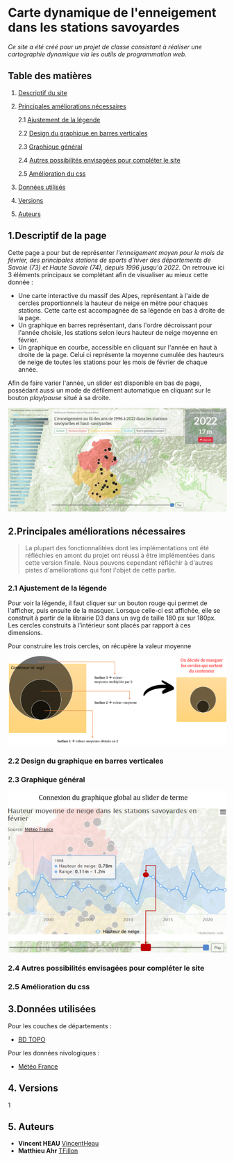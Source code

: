 # Carte dynamique de l'enneigement dans les stations savoyardes

_Ce site a été créé pour un projet de classe consistant à réaliser une cartographie dynamique via les outils de programmation web._

## Table des matières
1. [Descriptif du site](##1)

2. [Principales améliorations nécessaires](##3)

      2.1 [Ajustement de la légende](###2.1)

      2.2 [Design du graphique en barres verticales](###2.2)

      2.3 [Graphique général](###2.3)

      2.4 [Autres possibilités envisagées pour compléter le site](###2.4)

      2.5 [Amélioration du css](###2.5)


3. [Données utilisés](##4)

4. [Versions](##5)

5. [Auteurs](##6)


## 1.Descriptif de la page

Cette page a pour but de représenter *l'enneigement moyen pour le mois de février, des principales stations de sports d'hiver des départements de Savoie (73) et Haute Savoie (74), depuis 1996 jusqu'à 2022*. On retrouve ici 3 éléments principaux se complétant afin de visualiser au mieux cette donnée :

- Une carte interactive du massif des Alpes, représentant à l'aide de cercles proportionnels la hauteur de neige en mètre pour chaques stations. Cette carte est accompagnée de sa légende en bas à droite de la page.
- Un graphique en barres représentant, dans l'ordre décroissant pour l'année choisie, les stations selon leurs hauteur de neige moyenne en février.
- Un graphique en courbe, accessible en cliquant sur l'année en haut à droite de la page. Celui ci représente la moyenne cumulée des hauteurs de neige de toutes les stations pour les mois de février de chaque année.

Afin de faire varier l'année, un slider est disponible en bas de page, possédant aussi un mode de défilement automatique en cliquant sur le bouton _play/pause_ situé à sa droite. 

![Aperçu du site](/img/site.png "Aperçu du site")


## 2.Principales améliorations nécessaires

> La plupart des fonctionnalitées dont les implémentations ont été réfléchies en amont du projet ont réussi à être implémentées dans cette version finale. Nous pouvons cependant réfléchir à d'autres pistes d'améliorations qui font l'objet de cette partie.

### 2.1 Ajustement de la légende
Pour voir la légende, il faut cliquer sur un bouton rouge qui permet de l'afficher, puis ensuite de la masquer. Lorsque celle-ci est affichée, elle se construit à partir de la librairie D3 dans un svg de taille 180 px sur 180px. Les cercles construits à l'intérieur sont placés par rapport à ces dimensions.

Pour construire les trois cercles, on récupère la valeur moyenne

![Modifications nécessaires de la légende](/img/legende.png "Modifications nécessaires de la légende")
### 2.2 Design du graphique en barres verticales

### 2.3 Graphique général
![Connection du graphique au mouvement du temps](/img/suivi.png "Connection du graphique au mouvement du temps")
### 2.4 Autres possibilités envisagées pour compléter le site

### 2.5 Amélioration du css



## 3.Données utilisées

Pour les couches de départements :
* [BD TOPO](www.ign.fr)

Pour les données nivologiques :
* [Météo France](https://donneespubliques.meteofrance.fr/?fond=produit&id_produit=94&id_rubrique=32)

## 4. Versions
1

## 5. Auteurs
* **Vincent HEAU** [VincentHeau](https://github.com/VincentHeau)
* **Matthieu Ahr** [TFillon](https://github.com/MatthieuAhr)
